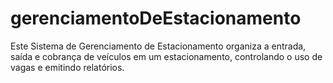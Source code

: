 # gerenciamentoDeEstacionamento
Este Sistema de Gerenciamento de Estacionamento organiza a entrada, saída e cobrança de veículos em um estacionamento, controlando o uso de vagas e emitindo relatórios.
